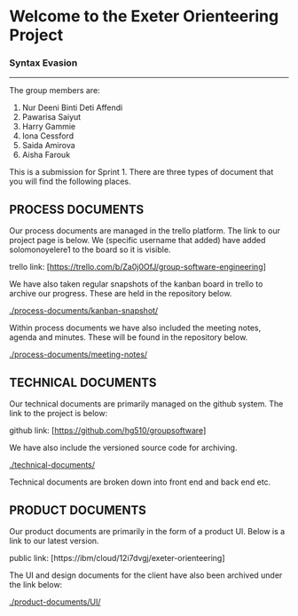 # Welcome to the Exeter Orienteering Project

### Syntax Evasion
___

The group members are:

1. Nur Deeni Binti Deti Affendi
2. Pawarisa Saiyut
3. Harry Gammie
4. Iona Cessford
5. Saida Amirova
6. Aisha Farouk


This is a submission for Sprint 1. There are three types of document that you will find the following places.

## PROCESS DOCUMENTS
Our process documents are managed in the trello platform. The link to our project page is below. We (specific username that added) have added solomonoyelere1 to the board so it is visible.

trello link: [https://trello.com/b/Za0j0OfJ/group-software-engineering]

We have also taken regular snapshots of the kanban board in trello to archive our progress. These are held in the repository below.

[./process-documents/kanban-snapshot/](./process-documents/kanban-snapshot/)

Within process documents we have also included the meeting notes, agenda and minutes. These will be found in the repository below.

[./process-documents/meeting-notes/](./process-documents/meeting-notes/)


## TECHNICAL DOCUMENTS
Our technical documents are primarily managed on the github system. The link to the project is below:

github link: [https://github.com/hg510/groupsoftware]

We have also include the versioned source code for archiving.

[./technical-documents/](./technical-documents/)

Technical documents are broken down into front end and back end etc.  

## PRODUCT DOCUMENTS
Our product documents are primarily in the form of a product UI. Below is a link to our latest version.

public link: [https://ibm/cloud/12i7dvgj/exeter-orienteering]

The UI and design documents for the client have also been archived under the link below:

[./product-documents/UI/](./product-documents/UI/)
